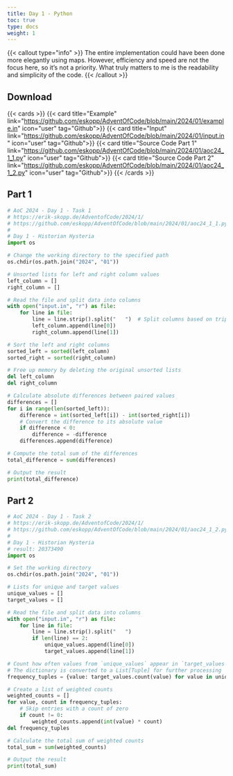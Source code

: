```yaml
---
title: Day 1 - Python
toc: true
type: docs
weight: 1
---
```


{{< callout type="info" >}}
The entire implementation could have been done more elegantly using maps. However, efficiency and speed are not the focus here, so it’s not a priority. What truly matters to me is the readability and simplicity of the code.
{{< /callout >}}

## Download

{{< cards >}}
{{< card title="Example" link="https://github.com/eskopp/AdventOfCode/blob/main/2024/01/example.in" icon="user" tag="Github">}}
{{< card title="Input" link="https://github.com/eskopp/AdventOfCode/blob/main/2024/01/input.in" icon="user" tag="Github">}}
{{< card title="Source Code Part 1" link="https://github.com/eskopp/AdventOfCode/blob/main/2024/01/aoc24_1_1.py" icon="user" tag="Github">}}
{{< card title="Source Code Part 2" link="https://github.com/eskopp/AdventOfCode/blob/main/2024/01/aoc24_1_2.py" icon="user" tag="Github">}}
{{< /cards >}}

## Part 1

```python {linenos=table,linenostart=1}
# AoC 2024 - Day 1 - Task 1
# https://erik-skopp.de/AdventofCode/2024/1/
# https://github.com/eskopp/AdventOfCode/blob/main/2024/01/aoc24_1_1.py
#
# Day 1 - Historian Hysteria
import os

# Change the working directory to the specified path
os.chdir(os.path.join("2024", "01"))

# Unsorted lists for left and right column values
left_column = []
right_column = []

# Read the file and split data into columns
with open("input.in", "r") as file:
    for line in file:
        line = line.strip().split("   ")  # Split columns based on triple spaces
        left_column.append(line[0])
        right_column.append(line[1])

# Sort the left and right columns
sorted_left = sorted(left_column)
sorted_right = sorted(right_column)

# Free up memory by deleting the original unsorted lists
del left_column
del right_column

# Calculate absolute differences between paired values
differences = []
for i in range(len(sorted_left)):
    difference = int(sorted_left[i]) - int(sorted_right[i])
    # Convert the difference to its absolute value
    if difference < 0:
        difference = -difference
    differences.append(difference)

# Compute the total sum of the differences
total_difference = sum(differences)

# Output the result
print(total_difference)
```

## Part 2

```python {linenos=table,linenostart=1}
# AoC 2024 - Day 1 - Task 2
# https://erik-skopp.de/AdventofCode/2024/1/
# https://github.com/eskopp/AdventOfCode/blob/main/2024/01/aoc24_1_2.py
#
# Day 1 - Historian Hysteria
# result: 20373490
import os

# Set the working directory
os.chdir(os.path.join("2024", "01"))

# Lists for unique and target values
unique_values = []
target_values = []

# Read the file and split data into columns
with open("input.in", "r") as file:
    for line in file:
        line = line.strip().split("   ")
        if len(line) == 2:
            unique_values.append(line[0])
            target_values.append(line[1])

# Count how often values from `unique_values` appear in `target_values`
# The dictionary is converted to a List[Tuple] for further processing
frequency_tuples = {value: target_values.count(value) for value in unique_values}.items()

# Create a list of weighted counts
weighted_counts = []
for value, count in frequency_tuples:
    # Skip entries with a count of zero
    if count != 0:
        weighted_counts.append(int(value) * count)
del frequency_tuples

# Calculate the total sum of weighted counts
total_sum = sum(weighted_counts)

# Output the result
print(total_sum)

```
